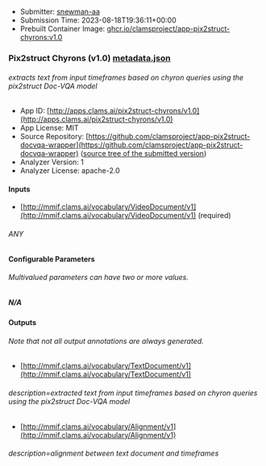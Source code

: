 
* Submitter: [snewman-aa](https://github.com/snewman-aa)
* Submission Time: 2023-08-18T19:36:11+00:00
* Prebuilt Container Image: [ghcr.io/clamsproject/app-pix2struct-chyrons:v1.0](https://github.com/clamsproject/app-pix2struct-docvqa-wrapper/pkgs/container/app-pix2struct-docvqa-wrapper/v1.0)


### Pix2struct Chyrons (v1.0) [metadata.json](metadata.json)
###### extracts text from input timeframes based on chyron queries using the pix2struct Doc-VQA model

* App ID: [http://apps.clams.ai/pix2struct-chyrons/v1.0](http://apps.clams.ai/pix2struct-chyrons/v1.0)
* App License: MIT
* Source Repository: [https://github.com/clamsproject/app-pix2struct-docvqa-wrapper](https://github.com/clamsproject/app-pix2struct-docvqa-wrapper) ([source tree of the submitted version](https://github.com/clamsproject/app-pix2struct-docvqa-wrapper/tree/v1.0))
* Analyzer Version: 1
* Analyzer License: apache-2.0


#### Inputs
* [http://mmif.clams.ai/vocabulary/VideoDocument/v1](http://mmif.clams.ai/vocabulary/VideoDocument/v1) (required)
###### ANY


#### Configurable Parameters
###### Multivalued parameters can have two or more values.

##### N/A


#### Outputs
###### Note that not all output annotations are always generated.
* [http://mmif.clams.ai/vocabulary/TextDocument/v1](http://mmif.clams.ai/vocabulary/TextDocument/v1) 
###### description=extracted text from input timeframes based on chyron queries using the pix2struct Doc-VQA model
* [http://mmif.clams.ai/vocabulary/Alignment/v1](http://mmif.clams.ai/vocabulary/Alignment/v1) 
###### description=alignment between text document and timeframes
